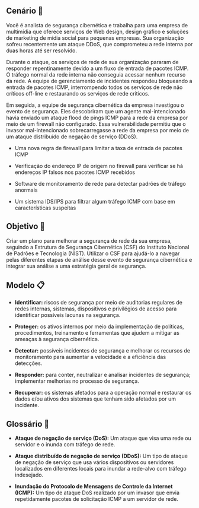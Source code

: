 ## Cenário 🚨

Você é analista de segurança cibernética e trabalha para uma empresa de multimídia que oferece serviços de Web design, design gráfico e soluções de marketing de mídia social para pequenas empresas. Sua organização sofreu recentemente um ataque DDoS, que comprometeu a rede interna por duas horas até ser resolvido.

Durante o ataque, os serviços de rede de sua organização pararam de responder repentinamente devido a um fluxo de entrada de pacotes ICMP. O tráfego normal da rede interna não conseguia acessar nenhum recurso da rede. A equipe de gerenciamento de incidentes respondeu bloqueando a entrada de pacotes ICMP, interrompendo todos os serviços de rede não críticos off-line e restaurando os serviços de rede críticos.

Em seguida, a equipe de segurança cibernética da empresa investigou o evento de segurança. Eles descobriram que um agente mal-intencionado havia enviado um ataque flood de pings ICMP para a rede da empresa por meio de um firewall não configurado. Essa vulnerabilidade permitiu que o invasor mal-intencionado sobrecarregasse a rede da empresa por meio de um ataque distribuído de negação de serviço (DDoS).

- Uma nova regra de firewall para limitar a taxa de entrada de pacotes ICMP

- Verificação do endereço IP de origem no firewall para verificar se há endereços IP falsos nos pacotes ICMP recebidos

- Software de monitoramento de rede para detectar padrões de tráfego anormais

- Um sistema IDS/IPS para filtrar algum tráfego ICMP com base em características suspeitas

## Objetivo 🎯

Criar um plano para melhorar a segurança de rede da sua empresa, seguindo a Estrutura de Segurança Cibernética (CSF) do Instituto Nacional de Padrões e Tecnologia (NIST). Utilizar o CSF para ajudá-lo a navegar pelas diferentes etapas de análise desse evento de segurança cibernética e integrar sua análise a uma estratégia geral de segurança.

## Modelo 📋

- **Identificar:** riscos de segurança por meio de auditorias regulares de redes internas, sistemas, dispositivos e privilégios de acesso para identificar possíveis lacunas na segurança.

- **Proteger:** os ativos internos por meio da implementação de políticas, procedimentos, treinamento e ferramentas que ajudem a mitigar as ameaças à segurança cibernética.

- **Detectar:** possíveis incidentes de segurança e melhorar os recursos de monitoramento para aumentar a velocidade e a eficiência das detecções.

- **Responder:** para conter, neutralizar e analisar incidentes de segurança; implementar melhorias no processo de segurança.

- **Recuperar:** os sistemas afetados para a operação normal e restaurar os dados e/ou ativos dos sistemas que tenham sido afetados por um incidente.

## Glossário 📖

- **Ataque de negação de serviço (DoS):** Um ataque que visa uma rede ou servidor e o inunda com tráfego de rede.

- **Ataque distribuído de negação de serviço (DDoS):** Um tipo de ataque de negação de serviço que usa vários dispositivos ou servidores localizados em diferentes locais para inundar a rede-alvo com tráfego indesejado.

- **Inundação do Protocolo de Mensagens de Controle da Internet (ICMP):** Um tipo de ataque DoS realizado por um invasor que envia repetidamente pacotes de solicitação ICMP a um servidor de rede.
